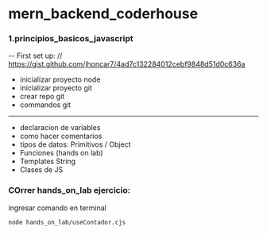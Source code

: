 # mern_backend_coderhouse
### 1.principios_basicos_javascript
-- First set up:
// https://gist.github.com/jhoncar7/4ad7c132284012cebf9848d51d0c636a

- inicializar proyecto node
- inicializar proyecto git
- crear repo git
- commandos git
----
- declaracion de variables
- como hacer comentarios
- tipos de datos: Primitivos / Object
- Funciones (hands on lab)
- Templates String
- Clases de JS

### COrrer hands_on_lab ejercicio:

ingresar comando en terminal
```
node hands_on_lab/useContador.cjs
```